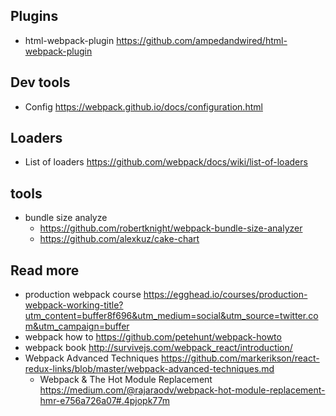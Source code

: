 ## Plugins
- html-webpack-plugin https://github.com/ampedandwired/html-webpack-plugin

## Dev tools
- Config https://webpack.github.io/docs/configuration.html

## Loaders
- List of loaders https://github.com/webpack/docs/wiki/list-of-loaders

## tools
- bundle size analyze
  - https://github.com/robertknight/webpack-bundle-size-analyzer
  - https://github.com/alexkuz/cake-chart

## Read more
- production webpack course https://egghead.io/courses/production-webpack-working-title?utm_content=buffer8f696&utm_medium=social&utm_source=twitter.com&utm_campaign=buffer
- webpack how to https://github.com/petehunt/webpack-howto
- webpack book http://survivejs.com/webpack_react/introduction/
- Webpack Advanced Techniques https://github.com/markerikson/react-redux-links/blob/master/webpack-advanced-techniques.md
  - Webpack & The Hot Module Replacement https://medium.com/@rajaraodv/webpack-hot-module-replacement-hmr-e756a726a07#.4pjopk77m
